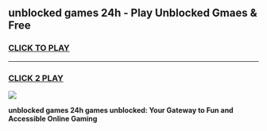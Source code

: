
## unblocked games 24h - Play Unblocked Gmaes & Free
<h3>
<a href="https://news.freeplayer.one?title=unblocked_games_24h&ref=16F">CLICK TO PLAY</a></h3>
<hr>

<h3>
<a href="https://news.freeplayer.one?title=unblocked_games_24h&ref=16F">CLICK 2 PLAY</a>
  
</h3>

<a href="https://news.freeplayer.one?title=unblocked_games_24h&ref=16F/"><img src="https://clearcache.store/games.png"></a>


**unblocked games 24h games unblocked: Your Gateway to Fun and Accessible Online Gaming**
